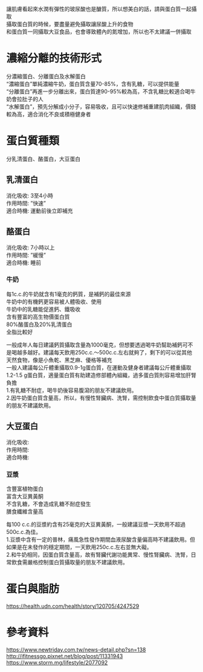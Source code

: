 讓肌膚看起來水潤有彈性的玻尿酸也是醣質，所以想美白的話，請與蛋白質一起攝取  
攝取蛋白質的時候，要盡量避免攝取讓尿酸上升的食物  
和蛋白質一同攝取大豆食品，也會導致體內的氮增加，所以也不太建議一併攝取  

# 濃縮分離的技術形式 
分濃縮蛋白、分離蛋白及水解蛋白  
“濃縮蛋白”單純濃縮牛奶，蛋白質含量70-85%，含有乳糖，可以提供能量  
“分離蛋白”再進一步分離出來，蛋白質達90-95%較為高，不含乳糖比較適合喝牛奶會拉肚子的人  
“水解蛋白”，預先分解成小分子，容易吸收，且可以快速修補重建肌肉組織，價錢較為高，適合消化不良或積極健身者  

# 蛋白質種類
分乳清蛋白、酪蛋白，大豆蛋白    
	
## 乳清蛋白  
消化吸收:	3至4小時  
作用時間: ”快速”  
適合時機:	運動前後立即補充  

## 酪蛋白  
消化吸收:	7小時以上  
作用時間: ”緩慢”  
適合時機:	睡前  

### 牛奶
每1c.c.的牛奶就含有1毫克的鈣質，是補鈣的最佳來源  
牛奶中的有機鈣更容易被人體吸收、使用  
牛奶中的乳糖能促進鈣、鐵吸收  
含有豐富的高生物價蛋白質  
80%酪蛋白及20%乳清蛋白  
全脂比較好  

一般成年人每日建議鈣質攝取含量為1000毫克，但想要透過喝牛奶幫助補鈣可不是喝越多越好。建議每天飲用250c.c.～500c.c.左右就夠了，剩下的可以從其他天然食物，像是小魚乾、黑芝麻、優格等補充  
一般人建議每公斤體重攝取0.9-1g蛋白質，在運動及健身者建議每公斤體重攝取1.2-1.5 g蛋白質，適量蛋白質有助建造修部體內組織，過多蛋白質則容易增加肝腎負擔    
1.有乳糖不耐症，喝牛奶後容易腹瀉的朋友不建議飲用。  
2.因牛奶蛋白質含量高，所以，有慢性腎臟病、洗腎，需控制飲食中蛋白質攝取量的朋友不建議飲用。  

## 大豆蛋白  
消化吸收:   
作用時間:    
適合時機:    

### 豆漿
含豐富植物蛋白  
富含大豆異黃酮  
不含乳糖，不會造成乳糖不耐症發生  
膳食纖維含量高  

每100 c.c.的豆漿約含有25毫克的大豆異黃酮，一般建議豆漿一天飲用不超過500c.c.為佳。  
1.豆漿中含有一定的普林，痛風急性發作期間血液尿酸含量偏高時不建議飲用。但如果是在未發作的穩定期間，一天飲用250c.c.左右並無大礙。  
2.和牛奶相同，因蛋白質含量高，故有腎臟代謝功能異常、慢性腎臟病、洗腎，日常飲食需嚴格控制蛋白質攝取量的朋友不建議飲用。  

# 蛋白與脂肪
https://health.udn.com/health/story/120705/4247529  

# 參考資料
https://www.newtriday.com.tw/news-detail.php?sn=138  
http://ifitnessgo.pixnet.net/blog/post/11331943  
https://www.storm.mg/lifestyle/2077092  
